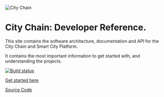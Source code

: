 ![City Chain](https://city-chain.org/images/logo/city-chain-gold-100x.png "City Chain")

# City Chain: **Developer Reference**.

This site contains the software architecture, documentation and API for the City Chain and Smart City Platform.

It contains the most important information to get started with, and understanding the projects.

[![Build status][1]][2]

[1]: https://ci.appveyor.com/api/projects/status/xs9789ye8ulu29j3/branch/citychain?svg=true
[2]: https://ci.appveyor.com/project/citychain/city-chain

[Get started here](/articles/intro.html)

[Source Code](https://github.com/CityChainFoundation/city-chain)
